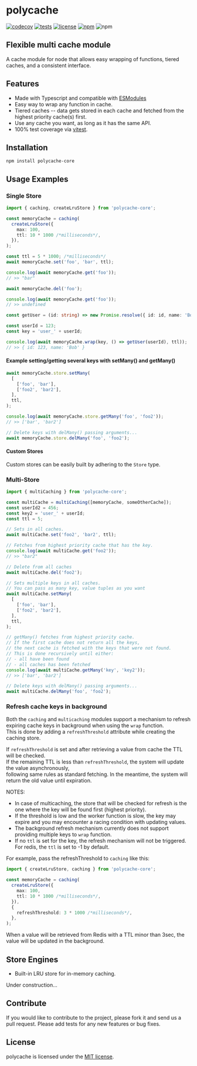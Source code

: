 # polycache

[![codecov](https://codecov.io/gh/corradodellorusso/polycache/branch/master/graph/badge.svg?token=ZV3G5IFigq)](https://codecov.io/gh/corradodellorusso/polycache)
[![tests](https://github.com/corradodellorusso/polycache/actions/workflows/test.yml/badge.svg)](https://github.com/corradodellorusso/polycache/actions/workflows/test.yml)
[![license](https://img.shields.io/github/license/corradodellorusso/polycache)](https://github.com/corradodellorusso/polycache/blob/master/LICENSE)
[![npm](https://img.shields.io/npm/dm/polycache-core)](https://npmjs.com/package/polycache-core)
![npm](https://img.shields.io/npm/v/polycache-core)

## Flexible multi cache module

A cache module for node that allows easy wrapping of functions, tiered caches, and a consistent interface.

## Features

- Made with Typescript and compatible with [ESModules](https://nodejs.org/docs/latest-v14.x/api/esm.html)
- Easy way to wrap any function in cache.
- Tiered caches -- data gets stored in each cache and fetched from the highest priority cache(s) first.
- Use any cache you want, as long as it has the same API.
- 100% test coverage via [vitest](https://github.com/vitest-dev/vitest).

## Installation

    npm install polycache-core

## Usage Examples

### Single Store

```typescript
import { caching, createLruStore } from 'polycache-core';

const memoryCache = caching(
  createLruStore({
    max: 100,
    ttl: 10 * 1000 /*milliseconds*/,
  }),
);

const ttl = 5 * 1000; /*milliseconds*/
await memoryCache.set('foo', 'bar', ttl);

console.log(await memoryCache.get('foo'));
// >> "bar"

await memoryCache.del('foo');

console.log(await memoryCache.get('foo'));
// >> undefined

const getUser = (id: string) => new Promise.resolve({ id: id, name: 'Bob' });

const userId = 123;
const key = 'user_' + userId;

console.log(await memoryCache.wrap(key, () => getUser(userId), ttl));
// >> { id: 123, name: 'Bob' }
```

#### Example setting/getting several keys with setMany() and getMany()

```typescript
await memoryCache.store.setMany(
  [
    ['foo', 'bar'],
    ['foo2', 'bar2'],
  ],
  ttl,
);

console.log(await memoryCache.store.getMany('foo', 'foo2'));
// >> ['bar', 'bar2']

// Delete keys with delMany() passing arguments...
await memoryCache.store.delMany('foo', 'foo2');
```

#### Custom Stores

Custom stores can be easily built by adhering to the `Store` type.

### Multi-Store

```typescript
import { multiCaching } from 'polycache-core';

const multiCache = multiCaching([memoryCache, someOtherCache]);
const userId2 = 456;
const key2 = 'user_' + userId;
const ttl = 5;

// Sets in all caches.
await multiCache.set('foo2', 'bar2', ttl);

// Fetches from highest priority cache that has the key.
console.log(await multiCache.get('foo2'));
// >> "bar2"

// Delete from all caches
await multiCache.del('foo2');

// Sets multiple keys in all caches.
// You can pass as many key, value tuples as you want
await multiCache.setMany(
  [
    ['foo', 'bar'],
    ['foo2', 'bar2'],
  ],
  ttl,
);

// getMany() fetches from highest priority cache.
// If the first cache does not return all the keys,
// the next cache is fetched with the keys that were not found.
// This is done recursively until either:
// - all have been found
// - all caches has been fetched
console.log(await multiCache.getMany('key', 'key2'));
// >> ['bar', 'bar2']

// Delete keys with delMany() passing arguments...
await multiCache.delMany('foo', 'foo2');
```

### Refresh cache keys in background

Both the `caching` and `multicaching` modules support a mechanism to refresh expiring cache keys in background when using the `wrap` function.  
This is done by adding a `refreshThreshold` attribute while creating the caching store.

If `refreshThreshold` is set and after retrieving a value from cache the TTL will be checked.  
If the remaining TTL is less than `refreshThreshold`, the system will update the value asynchronously,  
following same rules as standard fetching. In the meantime, the system will return the old value until expiration.

NOTES:

- In case of multicaching, the store that will be checked for refresh is the one where the key will be found first (highest priority).
- If the threshold is low and the worker function is slow, the key may expire and you may encounter a racing condition with updating values.
- The background refresh mechanism currently does not support providing multiple keys to `wrap` function.
- If no `ttl` is set for the key, the refresh mechanism will not be triggered. For redis, the `ttl` is set to -1 by default.

For example, pass the refreshThreshold to `caching` like this:

```typescript
import { createLruStore, caching } from 'polycache-core';

const memoryCache = caching(
  createLruStore({
    max: 100,
    ttl: 10 * 1000 /*milliseconds*/,
  }),
  {
    refreshThreshold: 3 * 1000 /*milliseconds*/,
  },
);
```

When a value will be retrieved from Redis with a TTL minor than 3sec, the value will be updated in the background.

## Store Engines

* Built-in LRU store for in-memory caching.

Under construction...

## Contribute

If you would like to contribute to the project, please fork it and send us a pull request. Please add tests
for any new features or bug fixes.

## License

polycache is licensed under the [MIT license](./LICENSE).
